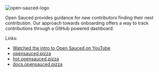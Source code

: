 ![open-sauced-logo](https://user-images.githubusercontent.com/5713670/183260824-5b8611c8-1284-4477-b609-59bf28522bd5.png)

Open Sauced provides guidance for new contributors finding their next contribution. Our approach towards onboarding offers a way to track contributions through a GitHub powered dashboard.

Links:
- [Watched the intro to Open Sauced on YouTube](https://www.youtube.com/watch?v=CKbTdYZAvSM&list=PLHyZ0Wz_A44XSYlBAfO2nBqoYaJJ5fdu5)
- [opensauced.pizza](https://opensauced.pizza)
- [hot.opensauced.pizza](https://hot.opensauced.pizza)
- [docs.opensauced.pizza](https://docs.opensauced.pizza)

